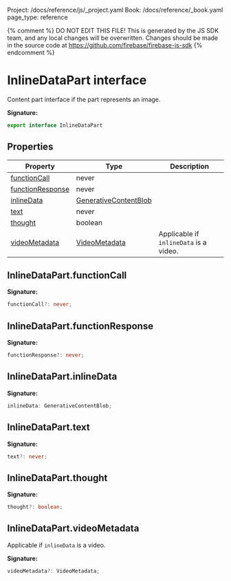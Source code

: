 Project: /docs/reference/js/_project.yaml
Book: /docs/reference/_book.yaml
page_type: reference

{% comment %}
DO NOT EDIT THIS FILE!
This is generated by the JS SDK team, and any local changes will be
overwritten. Changes should be made in the source code at
https://github.com/firebase/firebase-js-sdk
{% endcomment %}

# InlineDataPart interface
Content part interface if the part represents an image.

<b>Signature:</b>

```typescript
export interface InlineDataPart 
```

## Properties

|  Property | Type | Description |
|  --- | --- | --- |
|  [functionCall](./ai.inlinedatapart.md#inlinedatapartfunctioncall) | never |  |
|  [functionResponse](./ai.inlinedatapart.md#inlinedatapartfunctionresponse) | never |  |
|  [inlineData](./ai.inlinedatapart.md#inlinedatapartinlinedata) | [GenerativeContentBlob](./ai.generativecontentblob.md#generativecontentblob_interface) |  |
|  [text](./ai.inlinedatapart.md#inlinedataparttext) | never |  |
|  [thought](./ai.inlinedatapart.md#inlinedatapartthought) | boolean |  |
|  [videoMetadata](./ai.inlinedatapart.md#inlinedatapartvideometadata) | [VideoMetadata](./ai.videometadata.md#videometadata_interface) | Applicable if <code>inlineData</code> is a video. |

## InlineDataPart.functionCall

<b>Signature:</b>

```typescript
functionCall?: never;
```

## InlineDataPart.functionResponse

<b>Signature:</b>

```typescript
functionResponse?: never;
```

## InlineDataPart.inlineData

<b>Signature:</b>

```typescript
inlineData: GenerativeContentBlob;
```

## InlineDataPart.text

<b>Signature:</b>

```typescript
text?: never;
```

## InlineDataPart.thought

<b>Signature:</b>

```typescript
thought?: boolean;
```

## InlineDataPart.videoMetadata

Applicable if `inlineData` is a video.

<b>Signature:</b>

```typescript
videoMetadata?: VideoMetadata;
```
